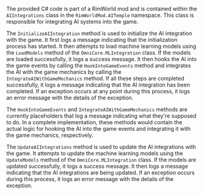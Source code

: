 The provided C# code is part of a RimWorld mod and is contained within the `AIIntegrations` class in the `RimWorldMod.AITemple` namespace. This class is responsible for integrating AI systems into the game.

The `InitializeAIIntegration` method is used to initialize the AI integration with the game. It first logs a message indicating that the initialization process has started. It then attempts to load machine learning models using the `LoadModels` method of the `OmniCore.MLIntegration` class. If the models are loaded successfully, it logs a success message. It then hooks the AI into the game events by calling the `HookIntoGameEvents` method and integrates the AI with the game mechanics by calling the `IntegrateAIWithGameMechanics` method. If all these steps are completed successfully, it logs a message indicating that the AI integration has been completed. If an exception occurs at any point during this process, it logs an error message with the details of the exception.

The `HookIntoGameEvents` and `IntegrateAIWithGameMechanics` methods are currently placeholders that log a message indicating what they're supposed to do. In a complete implementation, these methods would contain the actual logic for hooking the AI into the game events and integrating it with the game mechanics, respectively.

The `UpdateAIIntegrations` method is used to update the AI integrations with the game. It attempts to update the machine learning models using the `UpdateModels` method of the `OmniCore.MLIntegration` class. If the models are updated successfully, it logs a success message. It then logs a message indicating that the AI integrations are being updated. If an exception occurs during this process, it logs an error message with the details of the exception.